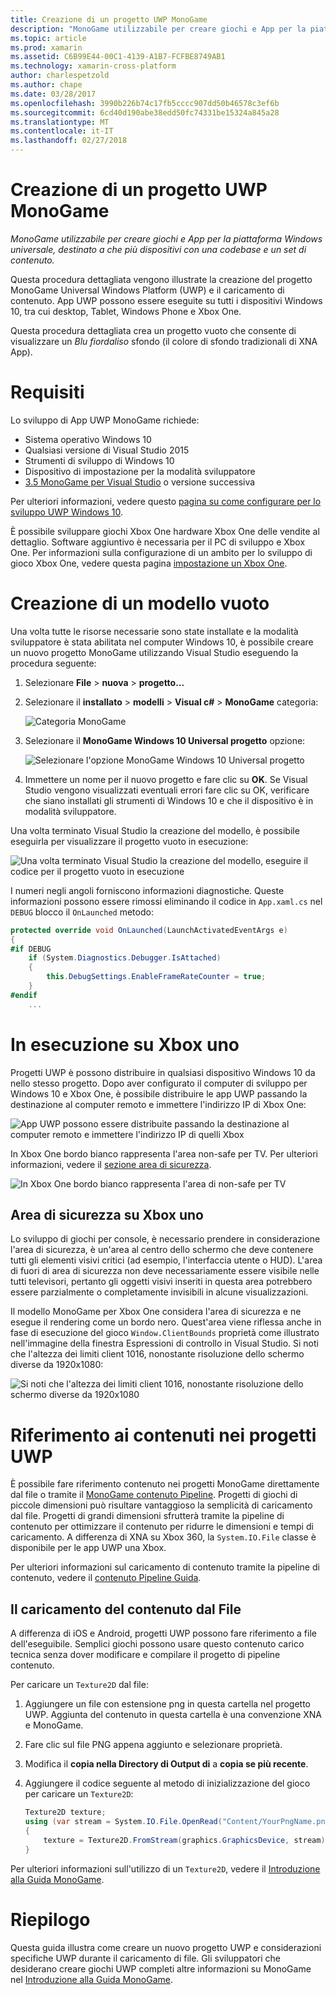 ```yaml
---
title: Creazione di un progetto UWP MonoGame
description: "MonoGame utilizzabile per creare giochi e App per la piattaforma Windows universale, destinato a che più dispositivi con una codebase e un set di contenuto."
ms.topic: article
ms.prod: xamarin
ms.assetid: C6B99E44-00C1-4139-A1B7-FCFBE8749AB1
ms.technology: xamarin-cross-platform
author: charlespetzold
ms.author: chape
ms.date: 03/28/2017
ms.openlocfilehash: 3990b226b74c17fb5cccc907dd50b46578c3ef6b
ms.sourcegitcommit: 6cd40d190abe38edd50fc74331be15324a845a28
ms.translationtype: MT
ms.contentlocale: it-IT
ms.lasthandoff: 02/27/2018
---
```

# <a name="creating-a-monogame-uwp-project"></a>Creazione di un progetto UWP MonoGame

_MonoGame utilizzabile per creare giochi e App per la piattaforma Windows universale, destinato a che più dispositivi con una codebase e un set di contenuto._

Questa procedura dettagliata vengono illustrate la creazione del progetto MonoGame Universal Windows Platform (UWP) e il caricamento di contenuto. App UWP possono essere eseguite su tutti i dispositivi Windows 10, tra cui desktop, Tablet, Windows Phone e Xbox One.

Questa procedura dettagliata crea un progetto vuoto che consente di visualizzare un *Blu fiordaliso* sfondo (il colore di sfondo tradizionali di XNA App).


# <a name="requirements"></a>Requisiti

Lo sviluppo di App UWP MonoGame richiede:

 - Sistema operativo Windows 10
 - Qualsiasi versione di Visual Studio 2015
 - Strumenti di sviluppo di Windows 10
 - Dispositivo di impostazione per la modalità sviluppatore
- [3.5 MonoGame per Visual Studio](http://www.monogame.net/2016/03/17/monogame-3-5/) o versione successiva

Per ulteriori informazioni, vedere questo [pagina su come configurare per lo sviluppo UWP Windows 10](https://msdn.microsoft.com/en-us/windows/uwp/get-started/get-set-up).

È possibile sviluppare giochi Xbox One hardware Xbox One delle vendite al dettaglio. Software aggiuntivo è necessaria per il PC di sviluppo e Xbox One. Per informazioni sulla configurazione di un ambito per lo sviluppo di gioco Xbox One, vedere questa pagina [impostazione un Xbox One](https://msdn.microsoft.com/en-us/windows/uwp/xbox-apps/index).


# <a name="creating-an-empty-template"></a>Creazione di un modello vuoto

Una volta tutte le risorse necessarie sono state installate e la modalità sviluppatore è stata abilitata nel computer Windows 10, è possibile creare un nuovo progetto MonoGame utilizzando Visual Studio eseguendo la procedura seguente:

1. Selezionare **File** > **nuova** > **progetto...**
1. Selezionare il **installato** > **modelli** > **Visual c#** > **MonoGame** categoria: 


    ![](uwp-images/image1.png "Categoria MonoGame")


1. Selezionare il **MonoGame Windows 10 Universal progetto** opzione: 


    ![](uwp-images/image2.png "Selezionare l'opzione MonoGame Windows 10 Universal progetto")


1. Immettere un nome per il nuovo progetto e fare clic su **OK**.
Se Visual Studio vengono visualizzati eventuali errori fare clic su OK, verificare che siano installati gli strumenti di Windows 10 e che il dispositivo è in modalità sviluppatore. 

Una volta terminato Visual Studio la creazione del modello, è possibile eseguirla per visualizzare il progetto vuoto in esecuzione:

![](uwp-images/image3.png "Una volta terminato Visual Studio la creazione del modello, eseguire il codice per il progetto vuoto in esecuzione")

I numeri negli angoli forniscono informazioni diagnostiche. Queste informazioni possono essere rimossi eliminando il codice in `App.xaml.cs` nel `DEBUG` blocco il `OnLaunched` metodo:


```csharp
protected override void OnLaunched(LaunchActivatedEventArgs e)
{
#if DEBUG
    if (System.Diagnostics.Debugger.IsAttached)
    {
        this.DebugSettings.EnableFrameRateCounter = true;
    }
#endif
    ...
```

# <a name="running-on-xbox-one"></a>In esecuzione su Xbox uno

Progetti UWP è possono distribuire in qualsiasi dispositivo Windows 10 da nello stesso progetto. Dopo aver configurato il computer di sviluppo per Windows 10 e Xbox One, è possibile distribuire le app UWP passando la destinazione al computer remoto e immettere l'indirizzo IP di Xbox One:

![](uwp-images/remote.png "App UWP possono essere distribuite passando la destinazione al computer remoto e immettere l'indirizzo IP di quelli Xbox")

In Xbox One bordo bianco rappresenta l'area non-safe per TV. Per ulteriori informazioni, vedere il [sezione area di sicurezza](#Safe_Area_on_Xbox_One).

![](uwp-images/safearea.png "In Xbox One bordo bianco rappresenta l'area di non-safe per TV")

## <a name="safe-area-on-xbox-one"></a>Area di sicurezza su Xbox uno

Lo sviluppo di giochi per console, è necessario prendere in considerazione l'area di sicurezza, è un'area al centro dello schermo che deve contenere tutti gli elementi visivi critici (ad esempio, l'interfaccia utente o HUD). L'area di fuori di area di sicurezza non deve necessariamente essere visibile nelle tutti televisori, pertanto gli oggetti visivi inseriti in questa area potrebbero essere parzialmente o completamente invisibili in alcune visualizzazioni.

Il modello MonoGame per Xbox One considera l'area di sicurezza e ne esegue il rendering come un bordo nero. Quest'area viene riflessa anche in fase di esecuzione del gioco `Window.ClientBounds` proprietà come illustrato nell'immagine della finestra Espressioni di controllo in Visual Studio. Si noti che l'altezza dei limiti client 1016, nonostante risoluzione dello schermo diverse da 1920x1080:

![](uwp-images/clientbounds.png "Si noti che l'altezza dei limiti client 1016, nonostante risoluzione dello schermo diverse da 1920x1080")


# <a name="referencing-content-in-uwp-projects"></a>Riferimento ai contenuti nei progetti UWP

È possibile fare riferimento contenuto nei progetti MonoGame direttamente dal file o tramite il [MonoGame contenuto Pipeline](~/graphics-games/cocossharp/content-pipeline/index.md). Progetti di giochi di piccole dimensioni può risultare vantaggioso la semplicità di caricamento dal file. Progetti di grandi dimensioni sfrutterà tramite la pipeline di contenuto per ottimizzare il contenuto per ridurre le dimensioni e tempi di caricamento. A differenza di XNA su Xbox 360, la `System.IO.File` classe è disponibile per le app UWP una Xbox.

Per ulteriori informazioni sul caricamento di contenuto tramite la pipeline di contenuto, vedere il [contenuto Pipeline Guida](~/graphics-games/cocossharp/content-pipeline/index.md). 


## <a name="loading-content-from-file"></a>Il caricamento del contenuto dal File

A differenza di iOS e Android, progetti UWP possono fare riferimento a file dell'eseguibile. Semplici giochi possono usare questo contenuto carico tecnica senza dover modificare e compilare il progetto di pipeline contenuto.

Per caricare un `Texture2D` dal file:

1. Aggiungere un file con estensione png in questa cartella nel progetto UWP. Aggiunta del contenuto in questa cartella è una convenzione XNA e MonoGame.
1. Fare clic sul file PNG appena aggiunto e selezionare proprietà.
1. Modifica il **copia nella Directory di Output di** a **copia se più recente**.
1. Aggiungere il codice seguente al metodo di inizializzazione del gioco per caricare un `Texture2D`:

    ```csharp
    Texture2D texture;
    using (var stream = System.IO.File.OpenRead("Content/YourPngName.png"))
    {
        texture = Texture2D.FromStream(graphics.GraphicsDevice, stream);
    }
    ```

Per ulteriori informazioni sull'utilizzo di un `Texture2D`, vedere il [Introduzione alla Guida MonoGame](~/graphics-games/monogame/introduction/index.md).


# <a name="summary"></a>Riepilogo

Questa guida illustra come creare un nuovo progetto UWP e considerazioni specifiche UWP durante il caricamento di file. Gli sviluppatori che desiderano creare giochi UWP completi altre informazioni su MonoGame nel [Introduzione alla Guida MonoGame](~/graphics-games/monogame/introduction/index.md).